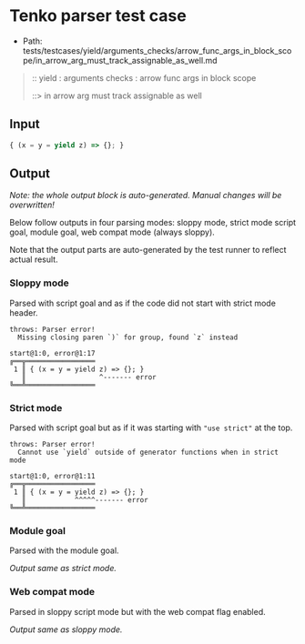 # Tenko parser test case

- Path: tests/testcases/yield/arguments_checks/arrow_func_args_in_block_scope/in_arrow_arg_must_track_assignable_as_well.md

> :: yield : arguments checks : arrow func args in block scope
>
> ::> in arrow arg must track assignable as well

## Input


`````js
{ (x = y = yield z) => {}; }
`````

## Output

_Note: the whole output block is auto-generated. Manual changes will be overwritten!_

Below follow outputs in four parsing modes: sloppy mode, strict mode script goal, module goal, web compat mode (always sloppy).

Note that the output parts are auto-generated by the test runner to reflect actual result.

### Sloppy mode

Parsed with script goal and as if the code did not start with strict mode header.

`````
throws: Parser error!
  Missing closing paren `)` for group, found `z` instead

start@1:0, error@1:17
╔══╦═════════════════
 1 ║ { (x = y = yield z) => {}; }
   ║                  ^------- error
╚══╩═════════════════

`````

### Strict mode

Parsed with script goal but as if it was starting with `"use strict"` at the top.

`````
throws: Parser error!
  Cannot use `yield` outside of generator functions when in strict mode

start@1:0, error@1:11
╔══╦═════════════════
 1 ║ { (x = y = yield z) => {}; }
   ║            ^^^^^------- error
╚══╩═════════════════

`````


### Module goal

Parsed with the module goal.

_Output same as strict mode._

### Web compat mode

Parsed in sloppy script mode but with the web compat flag enabled.

_Output same as sloppy mode._
